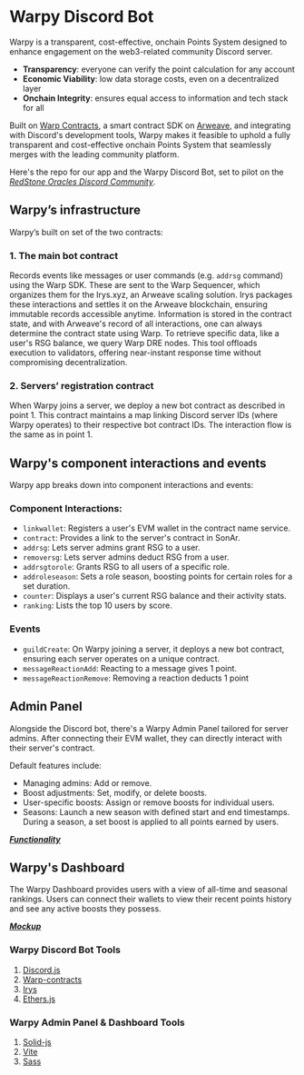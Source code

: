 # Warpy Discord Bot

Warpy is a transparent, cost-effective, onchain Points System designed to enhance engagement on the web3-related community Discord server.

- **Transparency**: everyone can verify the point calculation for any account
- **Economic Viability**: low data storage costs, even on a decentralized layer
- **Onchain Integrity**: ensures equal access to information and tech stack for all

Built on [Warp Contracts](https://github.com/warp-contracts), a smart contract SDK on [Arweave](https://www.arweave.org), and integrating with Discord's development tools, Warpy makes it feasible to uphold a fully transparent and cost-effective onchain Points System that seamlessly merges with the leading community platform.

Here's the repo for our app and the Warpy Discord Bot, set to pilot on the [*RedStone Oracles Discord Community*](https://discord.com/invite/PVxBZKFr46).

## Warpy’s infrastructure

Warpy’s built on set of the two contracts:

### 1. The main bot contract

Records events like messages or user commands (e.g. `addrsg` command) using the Warp SDK. These are sent to the Warp Sequencer, which organizes them for the Irys.xyz, an Arweave scaling solution. Irys packages these interactions and settles it on the Arweave blockchain, ensuring immutable records accessible anytime. Information is stored in the contract state, and with Arweave's record of all interactions, one can always determine the contract state using Warp. To retrieve specific data, like a user's RSG balance, we query Warp DRE nodes. This tool offloads execution to validators, offering near-instant response time without compromising decentralization.

### 2. Servers’ registration contract

When Warpy joins a server, we deploy a new bot contract as described in point 1. This contract maintains a map linking Discord server IDs (where Warpy operates) to their respective bot contract IDs. The interaction flow is the same as in point 1.

## Warpy's component interactions and events

Warpy app breaks down into component interactions and events:

### Component Interactions:

- `linkwallet`: Registers a user's EVM wallet in the contract name service.
- `contract`: Provides a link to the server's contract in SonAr.
- `addrsg`: Lets server admins grant RSG to a user.
- `removersg`: Lets server admins deduct RSG from a user.
- `addrsgtorole`: Grants RSG to all users of a specific role.
- `addroleseason`: Sets a role season, boosting points for certain roles for a set duration.
- `counter`: Displays a user's current RSG balance and their activity stats.
- `ranking`: Lists the top 10 users by score.

### Events

- `guildCreate`: On Warpy joining a server, it deploys a new bot contract, ensuring each server operates on a unique contract.
- `messageReactionAdd`: Reacting to a message gives 1 point.
- `messageReactionRemove`: Removing a reaction deducts 1 point

## Admin Panel 

Alongside the Discord bot, there's a Warpy Admin Panel tailored for server admins. After connecting their EVM wallet, they can directly interact with their server's contract. 

Default features include:

- Managing admins: Add or remove.
- Boost adjustments: Set, modify, or delete boosts.
- User-specific boosts: Assign or remove boosts for individual users.
- Seasons: Launch a new season with defined start and end timestamps. During a season, a set boost is applied to all points earned by users.

[***Functionality***](https://warpik-admin-panel.vercel.app/)


## Warpy's Dashboard

The Warpy Dashboard provides users with a view of all-time and seasonal rankings. Users can connect their wallets to view their recent points history and see any active boosts they possess.

[***Mockup***](https://warpik-dashboard.vercel.app/)

### Warpy Discord Bot Tools

1. [Discord.js](https://github.com/discordjs/discord.js)
2. [Warp-contracts](https://github.com/warp-contracts)  
3. [Irys](https://github.com/Irys-xyz)
4. [Ethers.js](https://github.com/ethers-io/ethers.js)

### Warpy Admin Panel & Dashboard Tools

1. [Solid-js](https://github.com/solidjs/solid)
2. [Vite](https://vitejs.dev/)
3. [Sass](https://sass-lang.com/)





